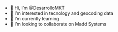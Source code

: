 - 👋 Hi, I’m @DesarrolloMKT
- 👀 I’m interested in tecnology and geocoding data
- 🌱 I’m currently learning
- 💞️ I’m looking to collaborate on Madd Systems
<!---
- 📫 How to reach me 
- 😄 Pronouns: 
- ⚡ Fun fact: ...


DesarrolloMKT/DesarrolloMKT is a ✨ special ✨ repository because its `README.md` (this file) appears on your GitHub profile.
You can click the Preview link to take a look at your changes.
--->
